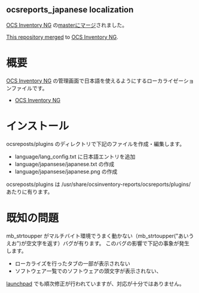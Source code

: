 ocsreports_japanese localization
----


[OCS Inventory NG](http://www.ocsinventory-ng.org/en/ "OCS Inventory NG") の[masterにマージ](https://github.com/OCSInventory-NG/OCSInventory-ocsreports/commit/b0fa015d584458a7a98087f9e8430f4987bc6d70 "commit b0fa015d584458a7a98087f9e8430f4987bc6d70")されました。

[This repository merged](https://github.com/OCSInventory-NG/OCSInventory-ocsreports/commit/b0fa015d584458a7a98087f9e8430f4987bc6d70 "commit b0fa015d584458a7a98087f9e8430f4987bc6d70") to [OCS Inventory NG](http://www.ocsinventory-ng.org/en/ "OCS Inventory NG").

# 概要

[OCS Inventory NG](http://www.ocsinventory-ng.org/en/ "OCS Inventory NG") の管理画面で日本語を使えるようにするローカライゼーションファイルです。

* [OCS Inventory NG](http://www.ocsinventory-ng.org/ "")

# インストール
ocsreposts/plugins のディレクトリで下記のファイルを作成・編集します。
 
* language/lang_config.txt に日本語エントリを追加
* language/japansese/japanese.txt の作成
* language/japansese/japanese.png の作成

ocsreposts/plugins  は /usr/share/ocsinventory-reports/ocsreports/plugins/ あたりに有ります。

# 既知の問題
mb_strtoupper がマルチバイト環境でうまく動かない（mb_strtoupper("あいうえお")が空文字を返す）バグが有ります。
このバグの影響で下記の事象が発生します。

* ローカライズを行ったタブの一部が表示されない
* ソフトウェア一覧でのソフトウェアの頭文字が表示されない、

[launchpad](https://launchpad.net/ocsinventory-ocsreports "launchpad.net") でも順次修正が行われていますが、対応が十分ではありません。


